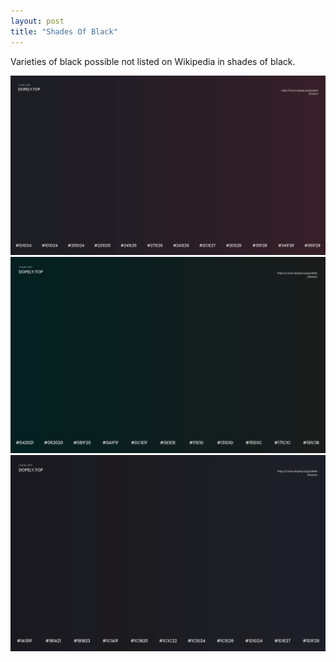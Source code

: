 ```yaml
---
layout: post
title: "Shades Of Black"
---
```

Varieties of black possible not listed on Wikipedia in shades of black.

![Warm Black](https://github.com/LWFlouisa/PinPalette/blob/main/Images/WarmBlack.png?raw=true)
![Nuetral Black](https://github.com/LWFlouisa/PinPalette/blob/main/Images/NuetralBlack.png?raw=true)
![Cool Black](https://github.com/LWFlouisa/PinPalette/blob/main/Images/ShadesOfBlack3.png?raw=true)
